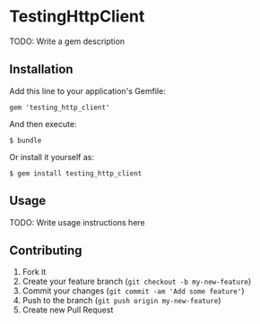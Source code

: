 # TestingHttpClient

TODO: Write a gem description

## Installation

Add this line to your application's Gemfile:

    gem 'testing_http_client'

And then execute:

    $ bundle

Or install it yourself as:

    $ gem install testing_http_client

## Usage

TODO: Write usage instructions here

## Contributing

1. Fork it
2. Create your feature branch (`git checkout -b my-new-feature`)
3. Commit your changes (`git commit -am 'Add some feature'`)
4. Push to the branch (`git push origin my-new-feature`)
5. Create new Pull Request
